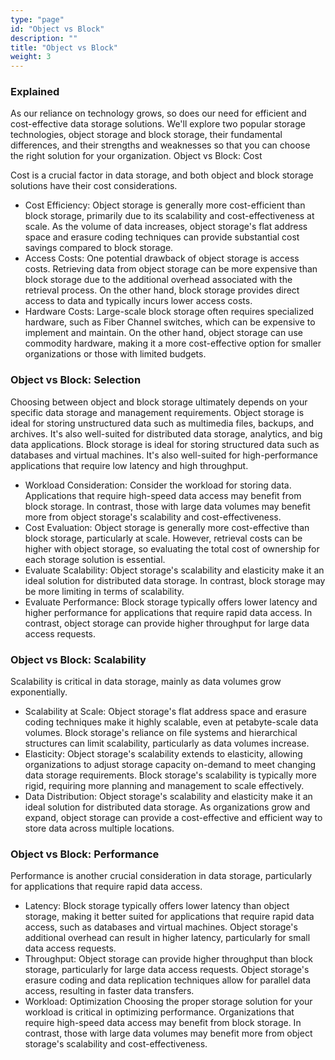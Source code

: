 ```yaml
---
type: "page"
id: "Object vs Block"
description: ""
title: "Object vs Block"
weight: 3
---
```



### Explained

As our reliance on technology grows, so does our need for efficient and cost-effective data storage solutions. We'll explore two popular storage technologies, object storage and block storage, their fundamental differences, and their strengths and weaknesses so that you can choose the right solution for your organization.
Object vs Block: Cost

Cost is a crucial factor in data storage, and both object and block storage solutions have their cost considerations.

- Cost Efficiency: Object storage is generally more cost-efficient than block storage, primarily due to its scalability and cost-effectiveness at scale. As the volume of data increases, object storage's flat address space and erasure coding techniques can provide substantial cost savings compared to block storage.
- Access Costs: One potential drawback of object storage is access costs. Retrieving data from object storage can be more expensive than block storage due to the additional overhead associated with the retrieval process. On the other hand, block storage provides direct access to data and typically incurs lower access costs.
- Hardware Costs: Large-scale block storage often requires specialized hardware, such as Fiber Channel switches, which can be expensive to implement and maintain. On the other hand, object storage can use commodity hardware, making it a more cost-effective option for smaller organizations or those with limited budgets.

### Object vs Block: Selection

Choosing between object and block storage ultimately depends on your specific data storage and management requirements. Object storage is ideal for storing unstructured data such as multimedia files, backups, and archives. It's also well-suited for distributed data storage, analytics, and big data applications. Block storage is ideal for storing structured data such as databases and virtual machines. It's also well-suited for high-performance applications that require low latency and high throughput.

- Workload Consideration: Consider the workload for storing data. Applications that require high-speed data access may benefit from block storage. In contrast, those with large data volumes may benefit more from object storage's scalability and cost-effectiveness.
- Cost Evaluation: Object storage is generally more cost-effective than block storage, particularly at scale. However, retrieval costs can be higher with object storage, so evaluating the total cost of ownership for each storage solution is essential.
- Evaluate Scalability: Object storage's scalability and elasticity make it an ideal solution for distributed data storage. In contrast, block storage may be more limiting in terms of scalability.
- Evaluate Performance: Block storage typically offers lower latency and higher performance for applications that require rapid data access. In contrast, object storage can provide higher throughput for large data access requests.

### Object vs Block: Scalability

Scalability is critical in data storage, mainly as data volumes grow exponentially.

- Scalability at Scale: Object storage's flat address space and erasure coding techniques make it highly scalable, even at petabyte-scale data volumes. Block storage's reliance on file systems and hierarchical structures can limit scalability, particularly as data volumes increase.
- Elasticity: Object storage's scalability extends to elasticity, allowing organizations to adjust storage capacity on-demand to meet changing data storage requirements. Block storage's scalability is typically more rigid, requiring more planning and management to scale effectively.
- Data Distribution: Object storage's scalability and elasticity make it an ideal solution for distributed data storage. As organizations grow and expand, object storage can provide a cost-effective and efficient way to store data across multiple locations.

### Object vs Block: Performance

Performance is another crucial consideration in data storage, particularly for applications that require rapid data access.

- Latency: Block storage typically offers lower latency than object storage, making it better suited for applications that require rapid data access, such as databases and virtual machines. Object storage's additional overhead can result in higher latency, particularly for small data access requests.
- Throughput: Object storage can provide higher throughput than block storage, particularly for large data access requests. Object storage's erasure coding and data replication techniques allow for parallel data access, resulting in faster data transfers.
- Workload: Optimization Choosing the proper storage solution for your workload is critical in optimizing performance. Organizations that require high-speed data access may benefit from block storage. In contrast, those with large data volumes may benefit more from object storage's scalability and cost-effectiveness.

